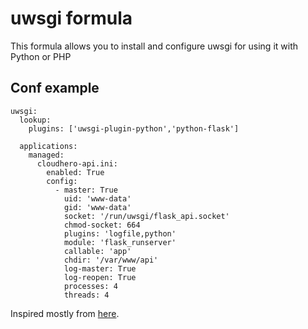 uwsgi formula
=============

This formula allows you to install and configure uwsgi for using it with Python or PHP

Conf example
------------

```
uwsgi:
  lookup:
    plugins: ['uwsgi-plugin-python','python-flask']

  applications:
    managed:
      cloudhero-api.ini:
        enabled: True
        config:
          - master: True
            uid: 'www-data'
            gid: 'www-data'
            socket: '/run/uwsgi/flask_api.socket'
            chmod-socket: 664
            plugins: 'logfile,python'
            module: 'flask_runserver'
            callable: 'app'
            chdir: '/var/www/api'
            log-master: True
            log-reopen: True
            processes: 4
            threads: 4
```
Inspired mostly from [here](https://github.com/saltstack-formulas/uwsgi-formula/).
